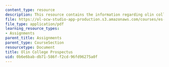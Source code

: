 ```yaml
---
content_type: resource
description: This resource contains the information regarding olin college prospectus.
file: https://ol-ocw-studio-app-production.s3.amazonaws.com/courses/es-291-learning-seminar-experiments-in-education-spring-2003/0b6e6babdb71586ff2cd96fd96275a0f_MITES_291S03_7a_olin.pdf
file_type: application/pdf
learning_resource_types:
- Assignments
parent_title: Assignments
parent_type: CourseSection
resourcetype: Document
title: Olin College Prospectus
uid: 0b6e6bab-db71-586f-f2cd-96fd96275a0f
---
```

